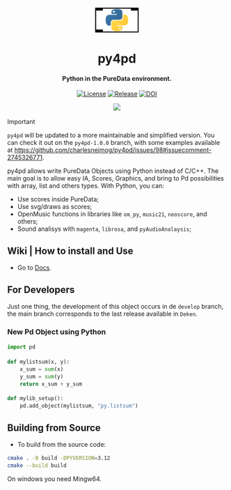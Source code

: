 <p align="center">
  <a href="https://charlesneimog.github.io/py4pd/">
    <img src="https://raw.githubusercontent.com/charlesneimog/py4pd/master/Documentation/assets/py4pd.svg" alt="Logo" width=100 height=58>
  </a>
  <h1 align="center">py4pd</h1>
  <h4 align="center">Python in the PureData environment.</h4>
</p>
<p align="center">
    <a href="https://github.com/charlesneimog/py4pd/blob/main/LICENSE"><img src="https://img.shields.io/badge/license-GPL--v3-blue.svg" alt="License"></a>
    <a href="https://github.com/charlesneimog/py4pd/releases/latest"><img src="https://img.shields.io/github/release/charlesneimog/py4pd.svg?include_prereleases" alt="Release"></a>
    <a href="https://doi.org/10.5281/zenodo.10247117"><img src="https://zenodo.org/badge/DOI/10.5281/zenodo.10247117.svg" alt="DOI"></a>
</p>
    
<p align="center">
  <a href="https://github.com/charlesneimog/py4pd/actions/workflows/Builder.yml"><img src="https://github.com/charlesneimog/py4pd/actions/workflows/Builder.yml/badge.svg?branch=master"></a>
</p>

> [!IMPORTANT]  
> `py4pd` will be updated to a more maintainable and simplified version. You can check it out on the `py4pd-1.0.0` branch, with some examples available at https://github.com/charlesneimog/py4pd/issues/98#issuecomment-2745326771.
> 
py4pd allows write PureData Objects using Python instead of C/C++. The main goal is to allow easy IA, Scores, Graphics, and bring to Pd possibilities with array, list and others types. With Python, you can:
* Use scores inside PureData;
* Use svg/draws as scores;
* OpenMusic functions in libraries like `om_py`, `music21`, `neoscore`, and others;
* Sound analisys with `magenta`, `librosa`, and `pyAudioAnalaysis`;

## Wiki | How to install and Use

* Go to [Docs](https://charlesneimog.github.io/py4pd).

## For Developers

Just one thing, the development of this object occurs in de `develop` branch, the main branch corresponds to the last release available in `Deken`.

### New Pd Object using Python

``` py
import pd

def mylistsum(x, y):
    x_sum = sum(x)
    y_sum = sum(y)
    return x_sum + y_sum

def mylib_setup():
    pd.add_object(mylistsum, "py.listsum")
``` 

## Building from Source

* To build from the source code:
``` sh
cmake . -B build -DPYVERSION=3.12
cmake --build build
```

On windows you need Mingw64.



